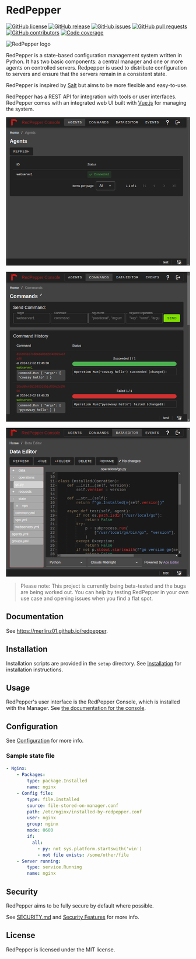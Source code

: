 # RedPepper

[![GitHub license](https://img.shields.io/github/license/merlinz01/redpepper)](LICENSE.txt)
[![GitHub release](https://img.shields.io/github/v/release/merlinz01/redpepper)](https://github.com/merlinz01/redpepper/releases)
[![GitHub issues](https://img.shields.io/github/issues/merlinz01/redpepper)](https://github.com/merlinz01/redpepper/issues)
[![GitHub pull requests](https://img.shields.io/github/issues-pr/merlinz01/redpepper)](https://github.com/merlinz01/redpepper/pulls)
[![GitHub contributors](https://img.shields.io/github/contributors/merlinz01/redpepper)](https://github.com/merlinz01/redpepper/graphs/contributors)
[![Code coverage](https://codecov.io/github/merlinz01/redpepper/graph/badge.svg?token=UB5DDINFJQ)](https://codecov.io/github/merlinz01/redpepper)

![RedPepper logo](redpepper.png)

RedPepper is a state-based configuration management system written in Python.
It has two basic components: a central manager and one or more agents on controlled servers.
Redpepper is used to distribute configuration to servers and ensure that the servers remain in a consistent state.

RedPepper is inspired by [Salt](https://github.com/saltstack/salt) but aims to be more flexible and easy-to-use.

RedPepper has a REST API for integration with tools or user interfaces.
RedPepper comes with an integrated web UI built with [Vue.js](https://vuejs.org) for managing the system.

![Agents view](/console/demo_agents.png)

![Commands view](/console/demo_commands.png)

![Data editor view](/console/demo_dataeditor.png)

> Please note: This project is currently being beta-tested and the bugs are being worked out.
> You can help by testing RedPepper in your own use case and opening issues when you find a flat spot.

## Documentation

See <https://merlinz01.github.io/redpepper>.

## Installation

Installation scripts are provided in the `setup` directory.
See [Installation](docs/installation.md) for installation instructions.

## Usage

RedPepper's user interface is the RedPepper Console, which is installed with the Manager.
See [the documentation for the console](docs/console.md).

## Configuration

See [Configuration](docs/configuration.md) for more info.

### Sample state file

```yaml
- Nginx:
    - Packages:
        type: package.Installed
        name: nginx
    - Config file:
        type: file.Installed
        source: file-stored-on-manager.conf
        path: /etc/nginx/installed-by-redpepper.conf
        user: nginx
        group: nginx
        mode: 0600
        if:
          all:
            - py: not sys.platform.startswith('win')
            - not file exists: /some/other/file
    - Server running:
        type: service.Running
        name: nginx
```

## Security

RedPepper aims to be fully secure by default where possible.

See [SECURITY.md](SECURITY.md) and [Security Features](docs/security-features.md) for more info.

## License

RedPepper is licensed under the MIT license.
